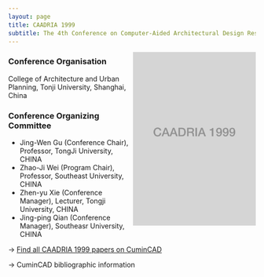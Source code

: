 ```yaml
---
layout: page
title: CAADRIA 1999
subtitle: The 4th Conference on Computer-Aided Architectural Design Research in Asia. 1999. Shanghai, China.
---
```


<img src="./caadria_cover_1999.jpg" width="250" align="right" />

### Conference Organisation
College of Architecture and Urban Planning, Tonji University, Shanghai, China

### Conference Organizing Committee
* Jing-Wen Gu (Conference Chair), Professor, TongJi University, CHINA
* Zhao-Ji Wei (Program Chair), Professor, Southeast University, CHINA
* Zhen-yu Xie (Conference Manager), Lecturer, Tongji University, CHINA
* Jing-ping Qian (Conference Manager), Southeasr University, CHINA

&rarr; [Find all CAADRIA 1999 papers on CuminCAD](https://cumincad.architexturez.net/documents/series/CAADRIA%20'99)

&rarr; CuminCAD bibliographic information
